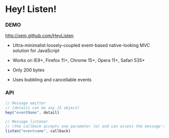 Hey! Listen!
============

### DEMO ###

http://xem.github.com/HeyListen

* Ultra-minimalist loosely-coupled event-based native-looking MVC solution for JavaScript

* Works on IE9+, Firefox 11+, Chrome 15+, Opera 11+, Safari 535+

* Only 200 bytes

* Uses bubbling and cancellable events

### API ###

```js
// Message emitter
// (details can be any JS object)
hey("eventName", detail)
    
// Message listener
// (the callback accepts one parameter (e) and can access the message's detail with "e.detail")
listen("eventname", callback)
```